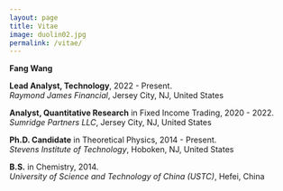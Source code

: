 ```yaml
---
layout: page
title: Vitae
image: duolin02.jpg
permalink: /vitae/
---
```


**Fang Wang**

**Lead Analyst, Technology**, 2022 - Present.  
*Raymond James Financial*, Jersey City, NJ, United States

**Analyst, Quantitative Research** in Fixed Income Trading, 2020 - 2022.  
*Sumridge Partners LLC*, Jersey City, NJ, United States



**Ph.D. Candidate** in Theoretical Physics, 2014 - Present.  
*Stevens Institute of Technology*, Hoboken, NJ, United States



**B.S.** in Chemistry,  2014.  
*University of Science and Technology of China (USTC)*, Hefei, China

